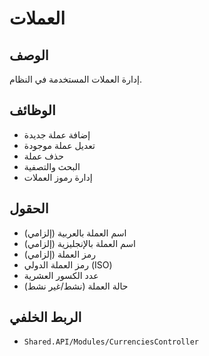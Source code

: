 # العملات

## الوصف
إدارة العملات المستخدمة في النظام.

## الوظائف
- إضافة عملة جديدة
- تعديل عملة موجودة
- حذف عملة
- البحث والتصفية
- إدارة رموز العملات

## الحقول
- اسم العملة بالعربية (إلزامي)
- اسم العملة بالإنجليزية (إلزامي)
- رمز العملة (إلزامي)
- رمز العملة الدولي (ISO)
- عدد الكسور العشرية
- حالة العملة (نشط/غير نشط)

## الربط الخلفي
- `Shared.API/Modules/CurrenciesController`
